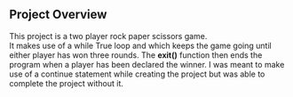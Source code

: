 ## Project Overview  
This project is a two player rock paper scissors game.  
It makes use of a while True loop and which keeps the game going until either player has won three rounds. The **exit()** function then ends the program when a player has been declared the winner. I was meant to make use of a continue statement while creating the project but was able to complete the project without it. 